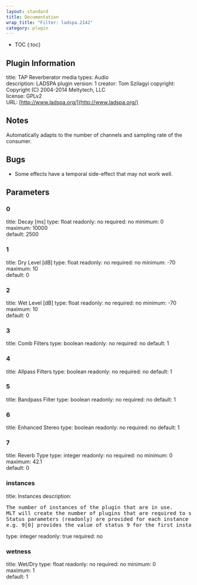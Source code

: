 ```yaml
---
layout: standard
title: Documentation
wrap_title: "Filter: ladspa.2142"
category: plugin
---
```

* TOC
{:toc}

## Plugin Information

title: TAP Reverberator
media types:
Audio  
description: LADSPA plugin
version: 1
creator: Tom Szilagyi
copyright: Copyright (C) 2004-2014 Meltytech, LLC  
license: GPLv2  
URL: [http://www.ladspa.org/](http://www.ladspa.org/)  

## Notes

Automatically adapts to the number of channels and sampling rate of the consumer.

## Bugs

* Some effects have a temporal side-effect that may not work well.


## Parameters

### 0

title: Decay [ms]  type: float
readonly: no
required: no
minimum: 0  
maximum: 10000  
default: 2500  

### 1

title: Dry Level [dB]  type: float
readonly: no
required: no
minimum: -70  
maximum: 10  
default: 0  

### 2

title: Wet Level [dB]  type: float
readonly: no
required: no
minimum: -70  
maximum: 10  
default: 0  

### 3

title: Comb Filters  type: boolean
readonly: no
required: no
default: 1  

### 4

title: Allpass Filters  type: boolean
readonly: no
required: no
default: 1  

### 5

title: Bandpass Filter  type: boolean
readonly: no
required: no
default: 1  

### 6

title: Enhanced Stereo  type: boolean
readonly: no
required: no
default: 1  

### 7

title: Reverb Type  type: integer
readonly: no
required: no
minimum: 0  
maximum: 42.1  
default: 0  

### instances

title: Instances  description:
<pre>
The number of instances of the plugin that are in use.
MLT will create the number of plugins that are required to support the number of audio channels.
Status parameters (readonly) are provided for each instance and are accessed by specifying the instance number after the identifier (starting at zero).
e.g. 9[0] provides the value of status 9 for the first instance.
</pre>
type: integer
readonly: true
required: no

### wetness

title: Wet/Dry  type: float
readonly: no
required: no
minimum: 0  
maximum: 1  
default: 1  

